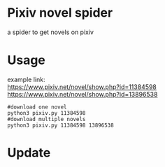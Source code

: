 # Pixiv novel spider
a spider to get novels on pixiv

# Usage
example link:   
https://www.pixiv.net/novel/show.php?id=11384598  
https://www.pixiv.net/novel/show.php?id=13896538  
```shell
#download one novel
python3 pixiv.py 11384598
#download multiple novels
python3 pixiv.py 11384598 13896538
```

# Update

